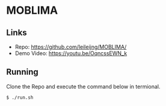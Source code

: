 # MOBLIMA
## Links
- Repo: https://github.com/leileijng/MOBLIMA/
- Demo Video: https://youtu.be/OqncssEWN_k
## Running
Clone the Repo and execute the command below in termional.
``` bash
$ ./run.sh
```
